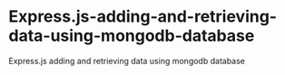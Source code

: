 # Express.js-adding-and-retrieving-data-using-mongodb-database
Express.js adding and retrieving data using mongodb database

